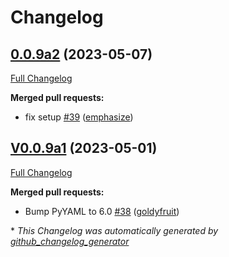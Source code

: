 # Changelog

## [0.0.9a2](https://github.com/OpenVoiceOS/ovos-config/tree/0.0.9a2) (2023-05-07)

[Full Changelog](https://github.com/OpenVoiceOS/ovos-config/compare/V0.0.9a1...0.0.9a2)

**Merged pull requests:**

- fix setup [\#39](https://github.com/OpenVoiceOS/ovos-config/pull/39) ([emphasize](https://github.com/emphasize))

## [V0.0.9a1](https://github.com/OpenVoiceOS/ovos-config/tree/V0.0.9a1) (2023-05-01)

[Full Changelog](https://github.com/OpenVoiceOS/ovos-config/compare/V0.0.8...V0.0.9a1)

**Merged pull requests:**

- Bump PyYAML to 6.0 [\#38](https://github.com/OpenVoiceOS/ovos-config/pull/38) ([goldyfruit](https://github.com/goldyfruit))



\* *This Changelog was automatically generated by [github_changelog_generator](https://github.com/github-changelog-generator/github-changelog-generator)*
